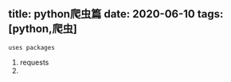 title:  python爬虫篇
date:  2020-06-10
tags: [python,爬虫]
---
 <!--more-->

 `uses packages `

 1. requests
 2. 